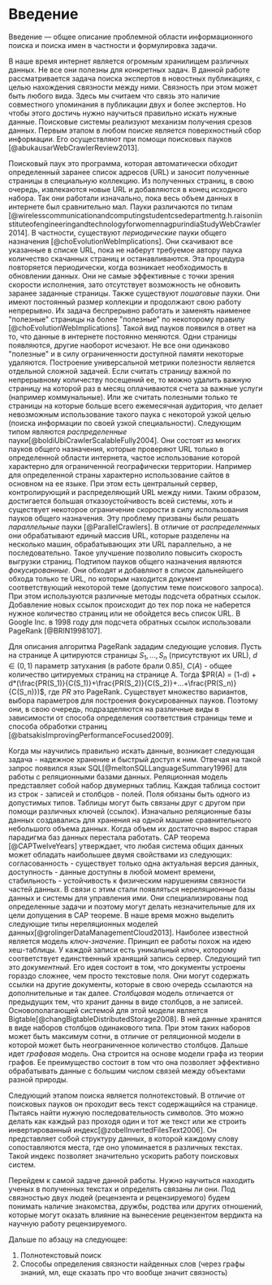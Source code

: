 # Введение 

Введение — общее описание проблемной области информационного поиска и поиска имен в частности и формулировка задачи.

В наше время интернет является огромным хранилищем различных данных. Не все они полезны для конкретных задач. В данной работе рассматривается задача поиска экспертов в новостных публикациях, с целью нахождения связности между ними. Связность при этом может быть любого вида. Здесь мы считаем что связь это наличие совместного упоминания в публикации двух и более экспертов. Но чтобы этого достичь нужно научиться правильно искать нужные данные. Поисковые системы реализуют механизм получения срезов данных. Первым этапом в любом поиске является поверхностный сбор информации. Его осуществляют при помощи поисковых пауков [@abukausarWebCrawlerReview2013]. 

Поисковый паук это программа, которая автоматически обходит определенный заранее список адресов (URL) и заносит полученные страницы в специальную коллекцию. Из полученных страниц, в свою очередь, извлекаются новые URL и добавляются в конец исходного набора. Так они работали изначально, пока весь объем данных в интернете был сравнительно мал. Пауки различаются по типам [@wirelesscommunicationandcomputingstudentcsedepartmentg.h.raisoniinstituteofengineeringandtechnologyforwomennagpurindiaStudyWebCrawler2014]. В частности, существуют _периодические_ пауки общего назначения [@choEvolutionWebImplications]. Они скачивают все указанные в списке URL, пока не наберут требуемое автору паука количество скачанных страниц и останавливаются. Эта процедура повторяется периодически, когда возникает необходимость в обновлении данных. Они не самые эффективные с точки зрения скорости исполнения, зато отсутствует возможность не обновить заранее заданные страницы. Также существуют _пошаговые_ пауки. Они имеют постоянный размер коллекции и продолжают свою работу непрерывно. Их задача беспрерывно работать и заменять наименее "полезные" страницы на более "полезные" по некоторому правилу [@choEvolutionWebImplications]. Такой вид пауков появился в ответ на то, что данные в интернете постоянно меняются. Одни страницы появляются, другие наоборот исчезают. Не все они одинаково "полезные" и в силу ограниченности доступной памяти некоторые удаляются. Построение универсальной метрики полезности является отдельной сложной задачей. Если считать страницу важной по непрерывному количеству посещений ее, то можно удалить важную страницу на которой раз в месяц оплачиваются счета за важные услуги (например коммунальные). Или же считать полезными только те страницы на которые больше всего ежемесячная аудитория, что делает невозможным использование такого паука с некоторой узкой целью (поиска информации по своей узкой специальности). Следующим типом являются _распределенные_ пауки[@boldiUbiCrawlerScalableFully2004]. Они состоят из многих пауков общего назначения, которые проверяют URL только в определенной области интернета, частое использование которой характерно для ограниченной географически территории. Например для определенной страны характерно использование сайтов в основном на ее языке. При этом есть центральный сервер, контролирующий и распределяющий URL между ними. Таким образом, достигается большая отказоустойчивость всей системы, хоть и существует некоторое ограничение скорости в силу использования пауков общего назначения. Эту проблему призваны были решать _параллельные_ пауки [@ParallelCrawlers]. В отличие от _распределенных_ они обрабатывают единый массив URL, которые разделены на несколько машин, обрабатывающих эти URL параллельно, а не последовательно. Такое улучшение позволило повысить скорость выгрузки страниц. Подтипом пауков общего назначения являются _фокусированные_. Они обходят и добавляют в список дальнейшего обхода только те URL, по которым находится документ соответствующий некоторой теме (допустим теме поискового запроса). При этом используются различные методы подсчета обратных ссылок. Добавление новых ссылок происходит до тех пор пока не наберется нужное количество страниц или не обойдется весь список URL. В Google Inc. в 1998 году для подсчета обратных ссылок использовали PageRank [@BRIN1998107]. 

Для описания алгоритма PageRank зададим следующие условия. Пусть на странице А цитируются страницы $S_1, ..., S_n$ (присутствуют их URL), $d \in (0,1)$ параметр затухания (в работе брали $0.85$), $C(A)$ - общее количество цитируемых страниц на странице А. Тогда $PR(A) = (1-d) + d*(\frac{PR(S_1)}{C(S_1)}+\frac{PR(S_2)}{C(S_2)}+...+\frac{PR(S_n)}{C(S_n)})$, где $PR$ это PageRank. Существует множество вариантов, выбора параметров для построения фокусированных пауков. Поэтому они, в свою очередь, подразделяются на различные виды в зависимости от способа определения соответствия страницы теме и способа обработки страниц [@batsakisImprovingPerformanceFocused2009].

Когда мы научились правильно искать данные, возникает следующая задача - надежное хранение и быстрый доступ к ним. Отвечая на такой запрос появился язык SQL[@meltonSQLLanguageSummary1996] для работы с реляционными базами данных. Реляционная модель представляет собой набор двумерных таблиц. Каждая таблица состоит из строк - записей и столбцов - полей. Поля обязаны быть одного из допустимых типов. Таблицы могут быть связаны друг с другом при помощи различных ключей (ссылок). Изначально реляционные базы данных создавались для хранения на одной машине сравнительного небольшого объема данных. Когда объем их достаточно вырос старая парадигма баз данных перестала работать. CAP теорема [@CAPTwelveYears] утверждает, что любая система общих данных может обладать наибольшее двумя свойствами из следующих: согласованность - существует только одна актуальная версия данных, доступность - данные доступны в любой момент времени, стабильность - устойчивость к физическим нарушениям связности частей данных. В связи с этим стали появляться нереляционные базы данных и системы для управления ими. Они специализированы под определенные задачи и поэтому могут делать незначительные для их цели допущения в CAP теореме. В наше время можно выделить следующие типы нереляционных моделей данных[@grolingerDataManagementCloud2013]. Наиболее известной является модель _ключ-значение_. Принцип ее работы похож на идею хеш-таблицы. У каждой записи есть уникальный ключ, которому соответствует единственный хранящий запись сервер. Следующий тип это _документный_. Его идея состоит в том, что документы устроены гораздо сложнее, чем просто текстовые поля. Они могут содержать ссылки на другие документы, которые в свою очередь ссылаются на дополнительные и так далее. _Столбцовая_ модель отличается от предыдущих тем, что хранит данны в виде столбцов, а не записей. Основополагающей системой для этой модели является Bigtable[@changBigtableDistributedStorage2008]. В ней данные хранятся в виде наборов столбцов одинакового типа. При этом таких наборов может быть максимум сотни, в отличие от реляционной модели в которой может быть неограниченное количество столбцов. Дальше идет _графовая_ модель. Она строится на основе модели графа из теории графов. Ее преимущество состоит в том что она позволяет эффективно обрабатывать данные с большим числом связей между объектами разной природы. 

Следующий этапом поиска является полнотекстовый. В отличие от поисковых пауков он проходит весь текст содержащийся на странице. Пытаясь найти нужную последовательность символов. Это можно делать как каждый раз проходя один и тот же текст или же строить инвертированный индекс[@zobelInvertedFilesText2006]. Он представляет собой структуру данных, в которой каждому слову сопоставляются места, где оно упоминается в различных текстах. Такой индекс позволяет значительно ускорить работу поисковых систем.

Перейдем к самой задаче данной работы. Нужно научиться находить ученых в полученных текстах и определять связаны ли они. Под связностью двух людей (рецензента и рецензируемого) будем понимать наличие знакомства, дружбы, родства или других отношений, которые могут оказать влияние на вынесение рецензентом вердикта на научную работу рецензируемого.



Дальше по абзацу на следующее:
1. Полнотекстовый поиск
1. Способы определения связности найденных слов (через графы знаний, мл, еще сказать про что вообще значит связность)


